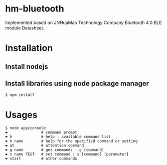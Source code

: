 # hm-bluetooth

Implemented based on JNHuaMao Technology Company Bluetooth 4.0 BLE module Datasheet.

# Installation
## Install nodejs
## Install libraries using node package manager
```
$ npm install
```

# Usages
```
$ node app/console
❤               # command prompt
❤ h             # help - available command list
❤ h name        # help for the specified command or setting
❤ at            # attention command
❤ g name        # get commands : g [command]
❤ s name TEST   # set command : s [command] [parameter]
❤ start         # other commands
```
